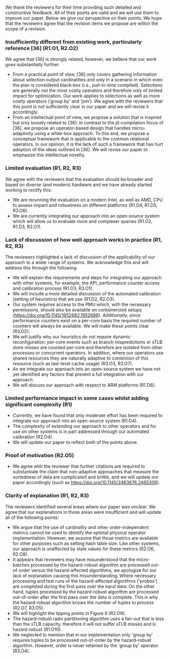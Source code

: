  We thank the reviewers for their time providing such detailed and constructive feedback. All of their points are valid and we will use them to improve our paper. Below we give our perspective on their points. We hope that the reviewers agree that the revision items we propose are within the scope of a revision.

### Insufficiently different from existing work, particularly reference [36] (R1.O1, R2.O2)
We agree that [36] is strongly related, however, we believe that our work goes substantially further:
- From a practical point of view, [36] only covers gathering information about selection output cardinalities and only in a scenario in which even the plan is considered black-box (i.e., just-in-time compiled). Selections are generally not the most costly operators and therefore only of limited impact for optimization. Our work applies to selections as well as more costly operators (‘group by’ and ‘join’). We agree with the reviewers that this point is not sufficiently clear in our paper and we will revise it accordingly.
- From an intellectual point of view, we propose a solution that is inspired but only loosely related to [36]: in contrast to the jit-compilation focus of [36], we propose an operator-based design that handles micro-adaptivity using a white-box approach. To this end, we propose a conceptual framework that is applicable to the common relational operators. In our opinion, it is the lack of such a framework that has hurt adoption of the ideas outlined in [36]. We will revise our paper to emphasize this intellectual novelty.

### Limited evaluation (R1, R2, R3)
We agree with the reviewers that the evaluation should be broader and based on diverse (and modern) hardware and we have already started working to rectify this:
- We are rerunning the evaluation on a modern Intel, as well as AMD, CPU to assess impact and robustness on different platforms (R1.D4, R1.D5, R3.O6).
- We are currently integrating our approach into an open-source system which will allow us to evaluate more and complexer queries (R1.O2, R1.D3, R2.O1).

### Lack of discussion of how well approach works in practice (R1, R2, R3)
The reviewers highlighted a lack of discussion of the applicability of our approach to a wider range of systems. We acknowledge this and will address this through the following:
- We will explain the requirements and steps for integrating our approach with other systems, for example, the API, performance counter access and calibration process (R1.O3, R3.O1).
- We will include a more detailed discussion of the automated calibration (setting of heuristics) that we use (R1.D2, R2.O3).
- Our system requires access to the PMU which, with the necessary permissions, should also be available on containerized setups (https://doi.org/10.1145/1952682.1952686). Additionally, since performance counters exist on a per-core basis the required number of counters will always be available. We will make these points clear (R3.O2).
- We will justify why our heuristics do not require dynamic reconfiguration: per-core events such as branch mispredictions or sTLB store misses are counted per-core and therefore are isolated from other processes or concurrent operators. In addition, where our operators use shared resources they are naturally adaptive to contention of this resource (such as last-level cache usage) (R3.O3, R3.O7).
- As we integrate our approach into an open-source system we have not yet identified any factors that prevent a full integration with our approach.
- We will discuss our approach with respect to ARM platforms (R1.D6).

### Limited performance impact in some cases whilst adding significant complexity (R1)
- Currently, we have found that only moderate effort has been required to integrate our approach into an open-source system (R1.O4).
- The complexity of extending our approach to other operators and for use on other systems is in part addressed through our automated calibration (R2.O4).
- We will update our paper to reflect both of the points above.

### Proof of motivation (R2.O5)
- We agree with the reviewer that further citations are required to substantiate the claim that non-adaptive approaches that measure the sortedness of data are complicated and brittle, and we will update our paper accordingly (such as https://doi.org/10.1145/2463676.2465306).

### Clarity of explanation (R1, R2, R3)
The reviewers identified several areas where our paper was unclear. We agree that our explanations in these areas were insufficient and will update all of the following points:
- We argue that the use of cardinality and other order-independent metrics cannot be used to identify the optimal physical operator implementation. However, we assume that those metrics are available for other purposes such as setting hash table size. Like other systems, our approach is unaffected by stale values for these metrics (R2.O6, R2.O8).
- It appears that reviewers may have misunderstood that the micro-batches processed by the hazard-robust algorithm are processed out-of-order versus the hazard-affected algorithms, we apologize for our lack of explanation causing this misunderstanding. Where necessary processing and test runs of the hazard-affected algorithms ('probes') are completed during the first pass over the input data. On the other hand, tuples processed by the hazard-robust algorithm are processed out-of-order after the first pass over the data is complete. This is why the hazard-robust algorithm knows the number of tuples to process (R2.O7, R3.O5).
- We will highlight the tipping points in Figure 6 (R2.O9).
- The hazard-robust radix partitioning algorithm uses a fan-out that is less than the sTLB capacity, therefore it will not suffer sTLB misses and is hazard-robust (R1.D10).
- We neglected to mention that in our implementation only 'group by' requires tuples to be processed out-of-order by the hazard-robust algorithm. However, order is never retained by the 'group by' operator (R3.O4).